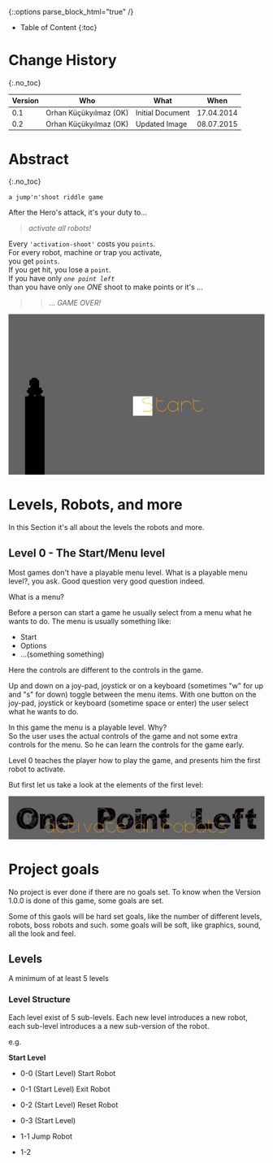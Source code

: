 {::options parse_block_html="true" /}

<nav>

* Table of Content
{:toc}

</nav>

# Change History #
{:.no_toc}

| Version | Who                    | What             | When       |
| ------- | ---------------------- | ---------------- | ---------- |
|     0.1 | Orhan Küçükyılmaz (OK) | Initial Document | 17.04.2014 |
|     0.2 | Orhan Küçükyılmaz (OK) | Updated Image    | 08.07.2015 |

# Abstract #
{:.no_toc}

    a jump'n'shoot riddle game

After the Hero's attack, it's your duty to...  

> _activate all robots!_  

Every `'activation-shoot'` costs you `points`.  
For every robot, machine or trap you activate,  
you get `points`.  
If you get hit, you lose a `point`.  
If you have only _`one point left`_  
than you have only `one` _ONE_ shoot to make points or it's ...  

> >... _GAME OVER!_    

![ His name is mini ](../output_md/assets/img/aar.png "His name is mini")

# Levels, Robots, and more #

In this Section it's all about the levels the robots and more.

## Level 0 - The Start/Menu level ##

Most games don't have a playable menu level. What is a playable menu level?, you ask.
Good question very good question indeed.

What is a menu?

Before a person can start a game he usually select from a menu what he wants
to do. The menu is usually something like:  

+ Start
+ Options
+ ...(something something)

Here the controls are different to the controls in the game.  

Up and down on a joy-pad, joystick or on a keyboard (sometimes "w" for up
and "s" for down) toggle between the menu items. With one button on the
joy-pad, joystick or keyboard (sometime space or enter) the user select what
he wants to do.  

In this game the menu is a playable level. Why?  
So the user uses the actual controls of the game and not some extra controls
for the menu. So he can learn the controls for the game early.  

Level 0 teaches the player how to play the game, and presents him the first
robot to activate.  

But first let us take a look at the elements of the first level:  

![ The Title ](../output_md/assets/img/title.png "The Title")






# Project goals #

No project is ever done if there are no goals set. To know when the Version 1.0.0 is done of
this game, some goals are set.

Some of this gaols will be hard set goals, like the number of different levels, robots, boss
robots and such. some goals will be soft, like graphics, sound, all the look and feel.

## Levels ##

A minimum of at least 5 levels

### Level Structure ###

Each level exist of 5 sub-levels. Each new level introduces a new robot, each sub-level
introduces a a new sub-version of the robot.

e.g.

__Start Level__

+ 0-0 (Start Level) Start Robot
+ 0-1 (Start Level) Exit Robot
+ 0-2 (Start Level) Reset Robot
+ 0-3 (Start Level) 

+ 1-1 Jump Robot
+ 1-2 

